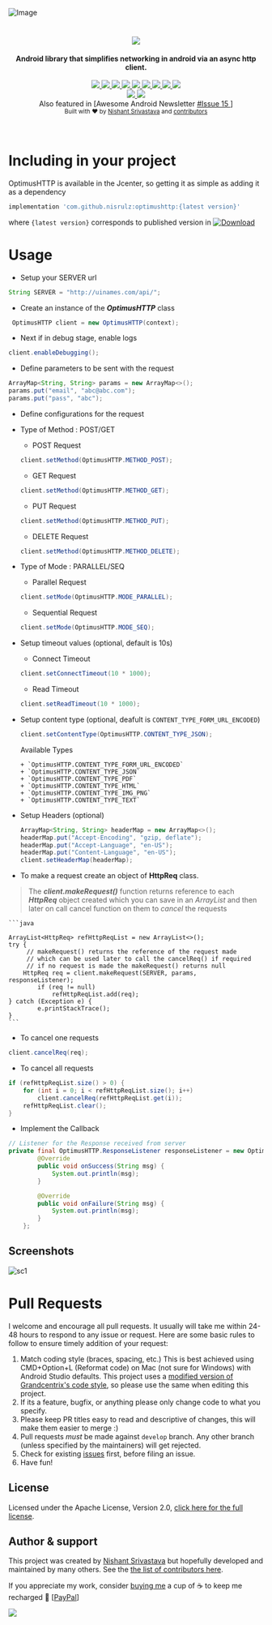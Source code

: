 ![Image](/img/github_banner.png)

<h1 align="center"><a href="https://twitter.com/intent/tweet?text=Checkout%20OptimusHTTP%3A%20Android%20library%20that%20simplifies%20networking%20in%20android%20via%20an%20async%20http%20client%20%F0%9F%98%8E&via=nisrulz&hashtags=AndroidDev,android,library,OpenSource">
        <img src="https://img.shields.io/twitter/url/http/shields.io.svg?style=social"/>
    </a></h1>

<div align="center">
  <strong>Android library that simplifies networking in android via an async http client.</strong>
</div>
<br/>
<div align="center">
    <!-- Bintray -->
    <a href="https://bintray.com/nisrulz/maven/com.github.nisrulz%3Aoptimushttp/_latestVersion">
        <img src="https://api.bintray.com/packages/nisrulz/maven/com.github.nisrulz%3Aoptimushttp/images/download.svg"/>
    </a>
    <!-- API -->
    <a href="https://android-arsenal.com/api?level=14">
        <img src="https://img.shields.io/badge/API-14%2B-orange.svg?style=flat"/>
    </a>
    <!-- Android Arsenal -->
    <a href="https://android-arsenal.com/details/1/3592">
        <img src="https://img.shields.io/badge/Android%20Arsenal-OptimusHTTP-green.svg?style=true"/>
    </a>
    <!-- Android Dev Digest -->
    <a href="https://www.androiddevdigest.com/digest-100/">
        <img src="https://img.shields.io/badge/AndroidDev%20Digest-%23100-blue.svg"/>
    </a>
    <!-- GitHub stars -->
    <a href="https://github.com/nisrulz/OptimusHTTP">
        <img src="https://img.shields.io/github/stars/nisrulz/OptimusHTTP.svg?style=social&label=Star"/>
    </a>
    <!-- GitHub forks -->
    <a href="https://github.com/nisrulz/OptimusHTTP/fork">
        <img src="https://img.shields.io/github/forks/nisrulz/OptimusHTTP.svg?style=social&label=Fork"/>
    </a>
    <!-- GitHub watchers -->
    <a href="https://github.com/nisrulz/OptimusHTTP">
        <img src="https://img.shields.io/github/watchers/nisrulz/OptimusHTTP.svg?style=social&label=Watch"/>
    </a>
    <!-- Say Thanks! -->
    <a href="https://saythanks.io/to/nisrulz">
        <img src="https://img.shields.io/badge/Say%20Thanks-!-1EAEDB.svg"/>
    </a>
    <a href="https://www.paypal.me/nisrulz/5usd">
        <img src="https://img.shields.io/badge/$-donate-ff69b4.svg?maxAge=2592000&amp;style=flat">
    </a>
    <br/>
     <!-- GitHub followers -->
    <a href="https://github.com/nisrulz/OptimusHTTP">
        <img src="https://img.shields.io/github/followers/nisrulz.svg?style=social&label=Follow%20@nisrulz"/>
    </a>
    <!-- Twitter Follow -->
    <a href="https://twitter.com/nisrulz">
        <img src="https://img.shields.io/twitter/follow/nisrulz.svg?style=social"/>
    </a>
</div>

<div align="center">
    Also featured in [Awesome Android Newsletter
    <a href="https://android.libhunt.com/newsletter/15">
         #Issue 15
    </a>]
</div>

<div align="center">
  <sub>Built with ❤︎ by
  <a href="https://twitter.com/nisrulz">Nishant Srivastava</a> and
  <a href="https://github.com/nisrulz/OptimusHTTP/graphs/contributors">
    contributors
  </a>
</div>
<br/>
<br/>

# Including in your project
OptimusHTTP is available in the Jcenter, so getting it as simple as adding it as a dependency
```gradle
implementation 'com.github.nisrulz:optimushttp:{latest version}'
```
where `{latest version}` corresponds to published version in [ ![Download](https://api.bintray.com/packages/nisrulz/maven/com.github.nisrulz%3Aoptimushttp/images/download.svg) ](https://bintray.com/nisrulz/maven/com.github.nisrulz%3Aoptimushttp/_latestVersion)


# Usage
+ Setup your SERVER url
```java
String SERVER = "http://uinames.com/api/";
```

+ Create an instance of the ***OptimusHTTP*** class
```java
 OptimusHTTP client = new OptimusHTTP(context);
```

+ Next if in debug stage, enable logs
```java
client.enableDebugging();
```

+ Define parameters to be sent with the request
```java
ArrayMap<String, String> params = new ArrayMap<>();
params.put("email", "abc@abc.com");
params.put("pass", "abc");
```

+ Define configurations for the request
 + Type of Method : POST/GET
     + POST Request
    ```java
    client.setMethod(OptimusHTTP.METHOD_POST);
    ```
     + GET Request
    ```java
    client.setMethod(OptimusHTTP.METHOD_GET);
    ```
     + PUT Request
    ```java
    client.setMethod(OptimusHTTP.METHOD_PUT);
    ```
     + DELETE Request
    ```java
    client.setMethod(OptimusHTTP.METHOD_DELETE);
    ```
  
  + Type of Mode : PARALLEL/SEQ
     + Parallel Request
    ```java
    client.setMode(OptimusHTTP.MODE_PARALLEL);
    ```
     + Sequential Request
    ```java
    client.setMode(OptimusHTTP.MODE_SEQ);
    ```

  + Setup timeout values (optional, default is 10s)
      + Connect Timeout
     ```java
     client.setConnectTimeout(10 * 1000);
     ```
      + Read Timeout
     ```java
     client.setReadTimeout(10 * 1000);
     ```

  + Setup content type (optional, deafult is `CONTENT_TYPE_FORM_URL_ENCODED`)
       ```java
       client.setContentType(OptimusHTTP.CONTENT_TYPE_JSON);
       ```

      Available Types

        + `OptimusHTTP.CONTENT_TYPE_FORM_URL_ENCODED`
        + `OptimusHTTP.CONTENT_TYPE_JSON`
        + `OptimusHTTP.CONTENT_TYPE_PDF`
        + `OptimusHTTP.CONTENT_TYPE_HTML`
        + `OptimusHTTP.CONTENT_TYPE_IMG_PNG`
        + `OptimusHTTP.CONTENT_TYPE_TEXT`

  + Setup Headers (optional)
      ```java
      ArrayMap<String, String> headerMap = new ArrayMap<>();
      headerMap.put("Accept-Encoding", "gzip, deflate");
      headerMap.put("Accept-Language", "en-US");
      headerMap.put("Content-Language", "en-US");
      client.setHeaderMap(headerMap);
      ```

+ To make a request create an object of **HttpReq** class.
> The ***client.makeRequest()*** function returns reference to each ***HttpReq*** object created which you can save in an *ArrayList* and then later on call cancel function on them to *cancel* the requests

	```java
	
	ArrayList<HttpReq> refHttpReqList = new ArrayList<>();
	try {
	     // makeRequest() returns the reference of the request made
	     // which can be used later to call the cancelReq() if required
	     // if no request is made the makeRequest() returns null
	    HttpReq req = client.makeRequest(SERVER, params, responseListener);
	        if (req != null)
	            refHttpReqList.add(req);
	} catch (Exception e) {
	        e.printStackTrace();
	}
	```

+ To cancel one requests
```java
client.cancelReq(req);
```

+ To cancel all requests
```java
if (refHttpReqList.size() > 0) {
    for (int i = 0; i < refHttpReqList.size(); i++)
        client.cancelReq(refHttpReqList.get(i));
    refHttpReqList.clear();
}
```

+ Implement the Callback
```java
// Listener for the Response received from server
private final OptimusHTTP.ResponseListener responseListener = new OptimusHTTP.ResponseListener() {
        @Override
        public void onSuccess(String msg) {
            System.out.println(msg);
        }

        @Override
        public void onFailure(String msg) {
            System.out.println(msg);
        }
    };
```

## Screenshots

![sc1](img/sc1.png)

# Pull Requests
I welcome and encourage all pull requests. It usually will take me within 24-48 hours to respond to any issue or request. Here are some basic rules to follow to ensure timely addition of your request:
  1. Match coding style (braces, spacing, etc.) This is best achieved using CMD+Option+L (Reformat code) on Mac (not sure for Windows) with Android Studio defaults. This project uses a [modified version of Grandcentrix's code style](https://github.com/nisrulz/AndroidCodeStyle/tree/nishant-config), so please use the same when editing this project.
  2. If its a feature, bugfix, or anything please only change code to what you specify.
  3. Please keep PR titles easy to read and descriptive of changes, this will make them easier to merge :)
  4. Pull requests _must_ be made against `develop` branch. Any other branch (unless specified by the maintainers) will get rejected.
  5. Check for existing [issues](https://github.com/nisrulz/OptimusHTTP/issues) first, before filing an issue.
  6. Have fun!


## License
Licensed under the Apache License, Version 2.0, [click here for the full license](/LICENSE.txt).

## Author & support
This project was created by [Nishant Srivastava](https://github.com/nisrulz/nisrulz.github.io#nishant-srivastava) but hopefully developed and maintained by many others. See the [the list of contributors here](https://github.com/nisrulz/OptimusHTTP/graphs/contributors).

If you appreciate my work, consider [buying me](https://www.paypal.me/nisrulz/5usd) a cup of :coffee: to keep me recharged :metal: [[PayPal](https://www.paypal.me/nisrulz/5usd)]

<img src="http://forthebadge.com/images/badges/built-for-android.svg" />